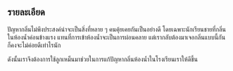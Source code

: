 ## รายละเอียด
ปัญหากลิ่นไม่พึงประสงค์น่าจะเป็นสิ่งที่หลาย ๆ คนคุ้ยเคยกันเป็นอย่างดี โดยเฉพาะนักเรียนชายที่กลิ่นในห้องน้ำค่อนข้างแรง แทนที่การเข้าห้องน้ำจะเป็นการผ่อนคลาย แต่เรากลับต้องมาเจอกลิ่นแบบนี้กัน ก็คงจะไม่ค่อยดีเท่าไรนัก

ดังนั้นเราจึงต้องการใช้ลูกเหม็นมาช่วยในการแก้ปัญหากลิ่นห้องน้ำในโรงเรียนเราให้ดีขึ้น
<!--stackedit_data:
eyJoaXN0b3J5IjpbMTY5MTQxMjk2MCwtNTc0MjI0NzQyLC0xMT
Q5MDE5NTMyXX0=
-->